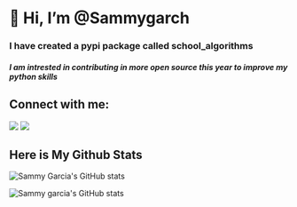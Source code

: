 #                                          __👋 Hi, I’m @Sammygarch__
###                             I have created a pypi package called school_algorithms
#####                          I am intrested in contributing in more open source this year to improve my python skills

## Connect with me:
<a href="https://twitter.com/SammyGa50283232" target="_blank"><img src="https://img.shields.io/twitter/follow/SammyNG?logo=twitter&style=for-the-badge" /></a>
<a href="https://www.instagram.com/sammygarch/" target="_blank"><img src="https://img.shields.io/badge/Follow @Sammygarch-E4405F?style=for-the-badge&logo=instagram&logoColor=white" /></a>

## Here is My Github Stats

![Sammy Garcia's GitHub stats](https://github-readme-stats.vercel.app/api?username=Sammygarch)

![Sammy garcia's GitHub stats](https://github-readme-streak-stats.herokuapp.com/?user=Sammygarch&)

